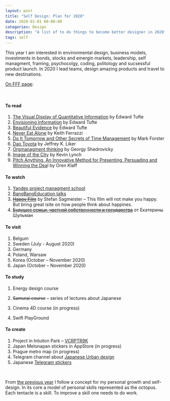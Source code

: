 ```yaml
---
layout: post
title: "Self Design: Plan for 2020"
date: 2020-01-01 00:00:00
categories: Design
description: "A list of to do things to become better designer in 2020"
tags: self
---
```


This year I am interested in environmental design, business models, investments in bonds, stocks and emergin markets, leadership, self managment, framing, psychocolgy, coding, politology and sucsessful product launch. In 2020 I lead teams, design amazing products and travel to new destinations.

[On FFF page](https://fff.works/octopus/sMDZj2e):

<img src="/assets/images/lazy.png" alt="Progress 2020" data-echo="/blog_img/posts/octopus.png">

#### To read

1. [The Visual Display of Quantitative Information](https://www.edwardtufte.com/tufte/books_vdqi) by Edward Tufte
2. [Envisioning Information](https://www.edwardtufte.com/tufte/books_ei) by Edward Tufte
3. [Beautiful Evidence](https://www.edwardtufte.com/tufte/books_be) by Edward Tufte
5. [Never Eat Alone](https://www.amazon.com/Never-Eat-Alone-Expanded-Updated/dp/0385346654) by Keith Ferrazzi
6. [Do It Tomorrow and Other Secrets of Time Management](https://www.amazon.com/Tomorrow-Other-Secrets-Time-Management/dp/0340909129/?ref=ldwg03-20) by Mark Forster
8. [Dao Toyota](https://www.amazon.com/gp/product/0071392319/ref=x_gr_w_bb?ie=UTF8&tag=x_gr_w_bb-20&linkCode=as2&camp=1789&creative=9325&creativeASIN=0071392319&SubscriptionId=1MGPYB6YW3HWK55XCGG2) by Jeffrey K. Liker
9. [Orgmanagment thinking](https://www.artlebedev.ru/izdal/orgupravlencheskoe-myshlenie/) by Georgy Shedrovicky
8. [Image of the City](https://www.amazon.com/Image-Harvard-Mit-Joint-Center-Studies/dp/0262620014) by Kevin Lynch
9. [Pitch Anything. An Innovative Method for Presenting, Persuading and Winning the Dea](https://www.amazon.com/Pitch-Anything-Innovative-Presenting-Persuading/dp/0071752854)l by Oren Klaff

#### To watch

1. [Yandex project managment school](https://www.youtube.com/channel/UCQmAuu6V3kSzdIfrszr5iKg)
6. [BangBangEducation talks](https://point.bangbangeducation.ru/talks)
3. [~~Happy Film~~](https://vimeo.com/ondemand/thehappyfilm) by Stefan Sagmeister – This film will not make you happy. But bring great isite on how people think about happines.
4. [~~Будущее семьи, частной собственности и государства~~](https://www.youtube.com/watch?v=n13hg-zFeyA) от Екатерины Шульман

#### To visit

1. Belgum
3. Sweden (July - August 2020)
5. Germany
4. Poland, Warsaw
5. Korea (October – November 2020)
6. Japan (October – November 2020)

#### To study

1. Energy design course

2. ~~Samurai course~~ – series of lectures about Japanese

3. Cinema 4D course (in progress)

4. Swift PlayGround

   

#### To create

1. Project in Intuiton Park – [VCRPTR9K](https://intuition.team/park/VCRPTR9K)
2. Japan Melonapan stickers in AppStore (in progress)
3. Prague metro map (in progress)
4. Telegram channel about [Japanese Urban design](https://t.me/japancitydesign)
5. Japanese [Telegram stickers](https://t.me/addstickers/japantalks)

<br>

From [the previous year](/design/2019/01/14/plan-2019.html) I follow a concept for my personal growth and self-design. In its core a model of personal skills represented as the octopus. Each tentacle is a skill. To improve a skill one needs to do work.